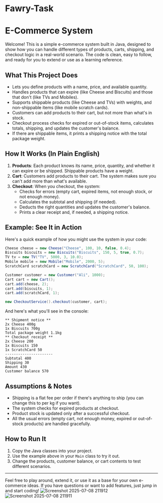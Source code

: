 # Fawry-Task
# E-Commerce System

Welcome! This is a simple e-commerce system built in Java, designed to show how you can handle different types of products, carts, shipping, and checkout logic in a real-world scenario. The code is clean, easy to follow, and ready for you to extend or use as a learning reference.

## What This Project Does
- Lets you define products with a name, price, and available quantity.
- Handles products that can expire (like Cheese and Biscuits) and those that don't (like TVs and Mobiles).
- Supports shippable products (like Cheese and TVs) with weights, and non-shippable items (like mobile scratch cards).
- Customers can add products to their cart, but not more than what's in stock.
- Checkout process checks for expired or out-of-stock items, calculates totals, shipping, and updates the customer's balance.
- If there are shippable items, it prints a shipping notice with the total package weight.

## How It Works (In Plain English)
1. **Products**: Each product knows its name, price, quantity, and whether it can expire or be shipped. Shippable products have a weight.
2. **Cart**: Customers add products to their cart. The system makes sure you can't add more than what's available.
3. **Checkout**: When you checkout, the system:
   - Checks for errors (empty cart, expired items, not enough stock, or not enough money).
   - Calculates the subtotal and shipping (if needed).
   - Deducts the right quantities and updates the customer's balance.
   - Prints a clear receipt and, if needed, a shipping notice.

## Example: See It in Action
Here's a quick example of how you might use the system in your code:

```java
Cheese cheese = new Cheese("Cheese", 100, 10, false, 0.4);
Biscuits biscuits = new Biscuits("Biscuits", 150, 5, true, 0.7);
TV tv = new TV("TV", 5000, 3, 10.0);
Mobile mobile = new Mobile("Mobile", 2000, 5);
ScratchCard scratchCard = new ScratchCard("ScratchCard", 50, 100);

Customer customer = new Customer("Ali", 1000);
Cart cart = new Cart();
cart.add(cheese, 2);
cart.add(biscuits, 1);
cart.add(scratchCard, 1);

new CheckoutService().checkout(customer, cart);
```

And here's what you'll see in the console:

```
** Shipment notice **
2x Cheese 400g
1x Biscuits 700g
Total package weight 1.1kg
** Checkout receipt **
2x Cheese 200
1x Biscuits 150
1x ScratchCard 50
----------------------
Subtotal 400
Shipping 30
Amount 430
Customer balance 570
```

## Assumptions & Notes
- Shipping is a flat fee per order if there's anything to ship (you can change this to per kg if you want).
- The system checks for expired products at checkout.
- Product stock is updated only after a successful checkout.
- All the usual errors (empty cart, not enough money, expired or out-of-stock products) are handled gracefully.

## How to Run It
1. Copy the Java classes into your project.
2. Use the example above in your `Main` class to try it out.
3. Change the products, customer balance, or cart contents to test different scenarios.

---

Feel free to play around, extend it, or use it as a base for your own e-commerce ideas. If you have questions or want to add features, just jump in and start coding!
![Screenshot 2025-07-08 211912](https://github.com/user-attachments/assets/7dd2606e-ae5c-4d70-babf-d94ab1eecb7a)
![Screenshot 2025-07-08 211911](https://github.com/user-attachments/assets/24673979-4505-4d94-a1c0-9a5496877c54)
